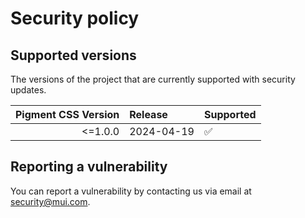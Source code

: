 # Security policy

## Supported versions

The versions of the project that are currently supported with security updates.

| Pigment CSS Version | Release    | Supported          |
| ------------------: | :--------- | :----------------- |
|             <=1.0.0 | 2024-04-19 | :white_check_mark: |

## Reporting a vulnerability

You can report a vulnerability by contacting us via email at [security@mui.com](mailto:security@mui.com).
